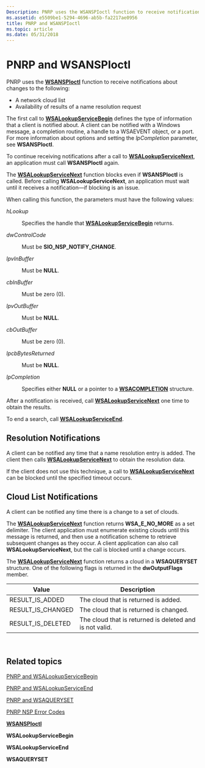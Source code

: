 ```yaml
---
Description: PNRP uses the WSANSPIoctl function to receive notifications about changes to the following.
ms.assetid: e5509be1-5294-4696-ab5b-fa2217ae0956
title: PNRP and WSANSPIoctl
ms.topic: article
ms.date: 05/31/2018
---
```


# PNRP and WSANSPIoctl

PNRP uses the [**WSANSPIoctl**](winsock-nsp-reference-links.md) function to receive notifications about changes to the following:

-   A network cloud list
-   Availability of results of a name resolution request

The first call to [**WSALookupServiceBegin**](winsock-nsp-reference-links.md) defines the type of information that a client is notified about. A client can be notified with a Windows message, a completion routine, a handle to a WSAEVENT object, or a port. For more information about options and setting the *lpCompletion* parameter, see **WSANSPIoctl**.

To continue receiving notifications after a call to [**WSALookupServiceNext**](winsock-nsp-reference-links.md), an application must call **WSANSPIoctl** again.

The [**WSALookupServiceNext**](winsock-nsp-reference-links.md) function blocks even if **WSANSPIoctl** is called. Before calling **WSALookupServiceNext**, an application must wait until it receives a notification—if blocking is an issue.

When calling this function, the parameters must have the following values:

<dl> <dt>

<span id="hLookup"></span><span id="hlookup"></span><span id="HLOOKUP"></span>*hLookup*
</dt> <dd>

Specifies the handle that [**WSALookupServiceBegin**](winsock-nsp-reference-links.md) returns.

</dd> <dt>

<span id="dwControlCode"></span><span id="dwcontrolcode"></span><span id="DWCONTROLCODE"></span>*dwControlCode*
</dt> <dd>

Must be **SIO\_NSP\_NOTIFY\_CHANGE**.

</dd> <dt>

<span id="lpvInBuffer"></span><span id="lpvinbuffer"></span><span id="LPVINBUFFER"></span>*lpvInBuffer*
</dt> <dd>

Must be **NULL**.

</dd> <dt>

<span id="cbInBuffer"></span><span id="cbinbuffer"></span><span id="CBINBUFFER"></span>*cbInBuffer*
</dt> <dd>

Must be zero (0).

</dd> <dt>

<span id="lpvOutBuffer"></span><span id="lpvoutbuffer"></span><span id="LPVOUTBUFFER"></span>*lpvOutBuffer*
</dt> <dd>

Must be **NULL**.

</dd> <dt>

<span id="cbOutBuffer"></span><span id="cboutbuffer"></span><span id="CBOUTBUFFER"></span>*cbOutBuffer*
</dt> <dd>

Must be zero (0).

</dd> <dt>

<span id="lpcbBytesReturned"></span><span id="lpcbbytesreturned"></span><span id="LPCBBYTESRETURNED"></span>*lpcbBytesReturned*
</dt> <dd>

Must be **NULL**.

</dd> <dt>

<span id="lpCompletion"></span><span id="lpcompletion"></span><span id="LPCOMPLETION"></span>*lpCompletion*
</dt> <dd>

Specifies either **NULL** or a pointer to a [**WSACOMPLETION**](winsock-nsp-reference-links.md) structure.

</dd> </dl>

After a notification is received, call [**WSALookupServiceNext**](winsock-nsp-reference-links.md) one time to obtain the results.

To end a search, call [**WSALookupServiceEnd**](winsock-nsp-reference-links.md).

## Resolution Notifications

A client can be notified any time that a name resolution entry is added. The client then calls [**WSALookupServiceNext**](winsock-nsp-reference-links.md) to obtain the resolution data.

If the client does not use this technique, a call to [**WSALookupServiceNext**](winsock-nsp-reference-links.md) can be blocked until the specified timeout occurs.

## Cloud List Notifications

A client can be notified any time there is a change to a set of clouds.

The [**WSALookupServiceNext**](winsock-nsp-reference-links.md) function returns **WSA\_E\_NO\_MORE** as a set delimiter. The client application must enumerate existing clouds until this message is returned, and then use a notification scheme to retrieve subsequent changes as they occur. A client application can also call **WSALookupServiceNext**, but the call is blocked until a change occurs.

The [**WSALookupServiceNext**](winsock-nsp-reference-links.md) function returns a cloud in a **WSAQUERYSET** structure. One of the following flags is returned in the **dwOutputFlags** member.



| Value               | Description                                             |
|---------------------|---------------------------------------------------------|
| RESULT\_IS\_ADDED   | The cloud that is returned is added.                    |
| RESULT\_IS\_CHANGED | The cloud that is returned is changed.                  |
| RESULT\_IS\_DELETED | The cloud that is returned is deleted and is not valid. |



 

## Related topics

<dl> <dt>

[PNRP and WSALookupServiceBegin](pnrp-and-wsalookupservicebegin.md)
</dt> <dt>

[PNRP and WSALookupServiceEnd](pnrp-and-wsalookupserviceend.md)
</dt> <dt>

[PNRP and WSAQUERYSET](pnrp-and-wsaqueryset.md)
</dt> <dt>

[PNRP NSP Error Codes](pnrp-nsp-error-codes.md)
</dt> <dt>

[**WSANSPIoctl**](winsock-nsp-reference-links.md)
</dt> <dt>

**WSALookupServiceBegin**
</dt> <dt>

**WSALookupServiceEnd**
</dt> <dt>

**WSAQUERYSET**
</dt> </dl>

 

 



